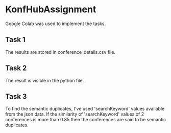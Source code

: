# KonfHubAssignment

Google Colab was used to implement the tasks. 

## Task 1

The results are stored in conference_details.csv file.

## Task 2

The result is visible in the python file. 

## Task 3
To find the semantic duplicates, I've used 'searchKeyword' values available from the json data. If the similarity of 'searchKeyword' values of 2 conferences is more than 0.85 then the conferences are said to be semantic duplicates.
